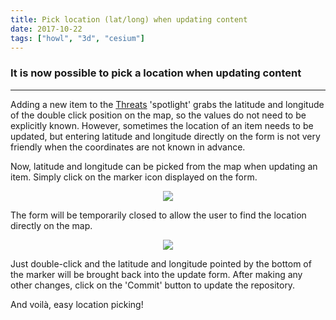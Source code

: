 ```yaml
---
title: Pick location (lat/long) when updating content
date: 2017-10-22
tags: ["howl", "3d", "cesium"]
---
```

### It is now possible to pick a location when updating content

---

Adding a new item to the [Threats](https://oregonhowl.org/?view=wthreats) 'spotlight' grabs the latitude and longitude of the double click position on the map, so the values do not need to be explicitly known. However, sometimes the location of an item needs to be updated, but entering latitude and longitude directly on the form is not very friendly when the coordinates are not known in advance.

Now, latitude and longitude can be picked from the map when updating an item. Simply click on the marker icon displayed on the form.

<!--more-->

<p align="center">
	<img src="/images/uploads/update-form-pick-icon.png"/>
</p>

The form will be temporarily closed to allow the user to find the location directly on the map.

<p align="center">
	<img src="/images/uploads/pick-location.png"/>
</p>

Just double-click and the latitude and longitude pointed by the bottom of the marker will be brought back into the update form. After making any other changes, click on the 'Commit' button to update the repository.

And voilà, easy location picking!
